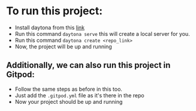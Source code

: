 # To run this project:

- Install daytona from this [link](https://www.daytona.io/docs/installation/installation/)
- Run this command `daytona serve` this will create a local server for you.
- Run this command  `daytona create <repo_link>`
- Now, the project will be up and running

## Additionally, we can also run this project in Gitpod:
- Follow the same steps as before in this too.
- Just add the ` .gitpod.yml ` file as it's there in the repo
- Now your project should be up and running


